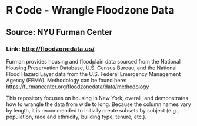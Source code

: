 # R Code - Wrangle Floodzone Data

## Source: NYU Furman Center 
### Link: http://floodzonedata.us/

Furman provides housing and floodplain data sourced from the National Housing Preservation Database, U.S. Census Bureau, and the  National Flood Hazard Layer data from the U.S. Federal Emergency Management Agency (FEMA). Methodology can be found here: https://furmancenter.org/floodzonedata/data/methodology

This repository focuses on housing in New York, overall, and demonstrates how to wrangle the data from wide to long. Because the column names vary by length, it is recommended to initially create subsets by subject (e.g., population, race and ethnicity, building type, tenure, etc.). 
